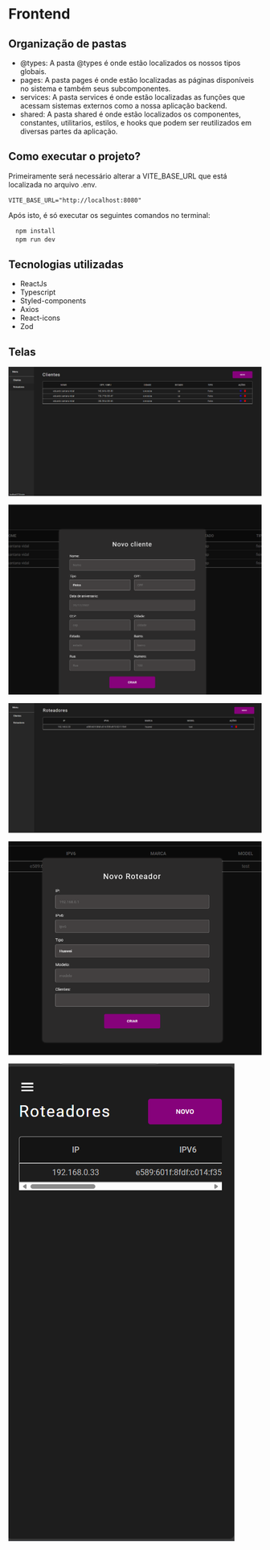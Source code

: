 # Frontend

## Organização de pastas
* @types: A pasta @types é onde estão localizados os nossos tipos globais.
* pages: A pasta pages é onde estão localizadas as páginas disponíveis no sistema e também seus subcomponentes.
* services: A pasta services é onde estão localizadas as funções que acessam sistemas externos como a nossa aplicação backend.
* shared: A pasta shared é onde estão localizados os componentes, constantes, utilitarios, estilos, e hooks que podem ser reutilizados em diversas partes da aplicação.

## Como executar o projeto?

Primeiramente será necessário alterar a VITE_BASE_URL que está localizada no arquivo .env.

```env 
VITE_BASE_URL="http://localhost:8080"
```
Após isto, é só executar os seguintes comandos no terminal: 

```.sh
  npm install
  npm run dev
```

## Tecnologias utilizadas
* ReactJs
* Typescript
* Styled-components
* Axios
* React-icons
* Zod

## Telas
![alt text](./readme/home.png)

![alt text](./readme/customer.png)

![alt text](./readme/routers.png)

![alt text](./readme/router.png)

![alt text](./readme/mobile.png)